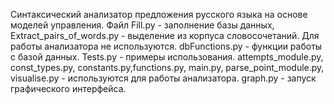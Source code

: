 Синтаксический анализатор предложения русского языка на основе моделей управления.
Файл Fill.py - заполнение базы данных,  Extract_pairs_of_words.py - выделение из корпуса словосочетаний. Для работы анализатора не используются.	dbFunctions.py - функции работы с базой данных.
Tests.py - примеры использования.
 attempts_module.py, const_types.py, constants.py,functions.py, main.py, parse_point_module.py, visualise.py - используются для работы анализатора.
graph.py - запуск графического интерфейса.

